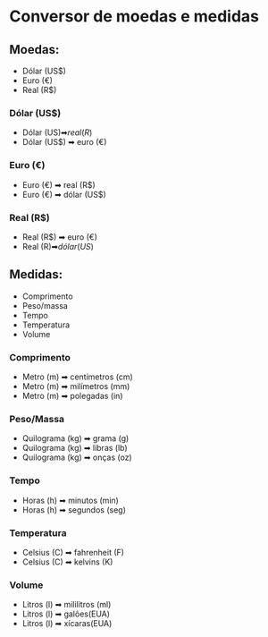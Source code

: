 # Conversor de moedas e medidas

## Moedas:

- Dólar (US$)
- Euro (€)
- Real (R$)

### Dólar (US$)
- Dólar (US$) ➡ real (R$)
- Dólar (US$) ➡ euro (€)

### Euro (€)
- Euro (€) ➡ real (R$)
- Euro (€) ➡ dólar (US$)

### Real (R$)
- Real (R$) ➡ euro (€)
- Real (R$) ➡ dólar (US$)

## Medidas:
- Comprimento
- Peso/massa
- Tempo
- Temperatura
- Volume

### Comprimento
- Metro (m) ➡ centímetros (cm)
- Metro (m) ➡ milímetros (mm)
- Metro (m) ➡ polegadas (in)

### Peso/Massa
- Quilograma (kg) ➡ grama (g)
- Quilograma (kg) ➡ libras (lb)
- Quilograma (kg) ➡ onças (oz)

### Tempo
- Horas (h) ➡ minutos (min)
- Horas (h) ➡ segundos (seg)

### Temperatura
- Celsius (C) ➡ fahrenheit (F)
- Celsius (C) ➡ kelvins (K)

### Volume
- Litros (l) ➡ mililitros (ml)
- Litros (l) ➡ galões(EUA)
- Litros (l) ➡ xícaras(EUA)